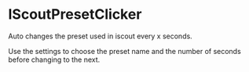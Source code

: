 # IScoutPresetClicker

Auto changes the preset used in iscout every x seconds.

Use the settings to choose the preset name and the number of seconds before changing to the next.
